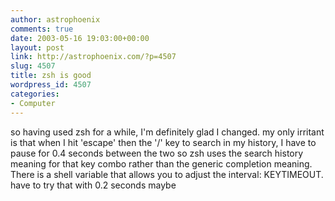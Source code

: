 ```yaml
---
author: astrophoenix
comments: true
date: 2003-05-16 19:03:00+00:00
layout: post
link: http://astrophoenix.com/?p=4507
slug: 4507
title: zsh is good
wordpress_id: 4507
categories:
- Computer
---
```


so having used zsh for a while, I'm definitely glad I changed. my only irritant is that when I hit 'escape' then the '/' key to search in my history, I have to pause for 0.4 seconds between the two so zsh uses the search history meaning for that key combo rather than the generic completion meaning. There is a shell variable that allows you to adjust the interval: KEYTIMEOUT. have to try that with 0.2 seconds maybe
